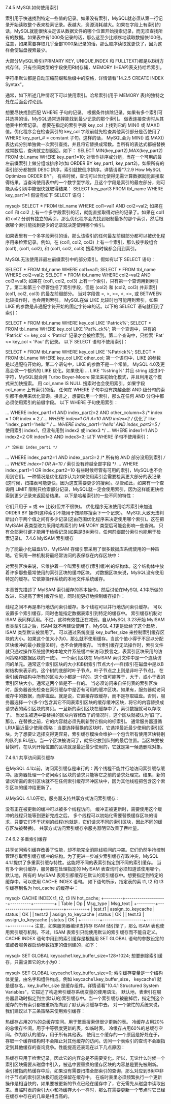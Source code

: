 7.4.5 MySQL如何使用索引

索引用于快速找到特定一些值的记录。如果没有索引，MySQL就必须从第一行记录开始读取整个表来检索记录。表越大，资源消耗越大。如果在字段上有索引的话，MySQL就能很快决定该从数据文件的哪个位置开始搜索记录，而无须查找所有的数据。如果表中有1000条记录的话，那么这至少比顺序地读取数据快100倍。注意，如果需要存取几乎全部1000条记录的话，那么顺序读取就更快了，因为这样会使磁盘搜索最少。

大部分MySQL索引(PRIMARY KEY, UNIQUE,INDEX 和 FULLTEXT)都是以B树方式存储。只有空间类型的字段使用R树存储，MEMORY (HEAP)表支持哈希索引。

字符串默认都是自动压缩前缀和后缀中的空格，详情请看"14.2.5 CREATE INDEX Syntax"。

通常，如下所述几种情况下可以使用索引。哈希索引(用于 MEMORY 表)的独特之处在后面会讨论到。

想要尽快找到匹配 WHERE 子句的记录。
根据条件排除记录。如果有多个索引可共选择的话，MySQL通常选择能找到最少记录的那个索引。
做表连接查询时从其他表中检索记录。
想要在指定的索引字段 key_col 上找到它的 MIN() 或 MAX() 值。优化程序会在检查索引的
key_col 字段前就先检查其他索引部分是否使用了 WHERE key_part_# = constant 子句。这样的话，
MySQL会为 MIN() 或 MAX() 表达式分别单独做一次索引查找，并且将它替换成常数。当所有的表达式都被替换成常数后，查询就立刻返回。如下：
SELECT MIN(key_part2),MAX(key_part2) FROM tbl_name WHERE key_part1=10;
对表作排序或分组，当在一个可用的最左前缀索引上做分组或排序时(如 ORDER
BY key_part1, key_part2)。如果所有的索引部分都按照 DESC 排序，索引就按倒序排序。详情请看"7.2.9
How MySQL Optimizes ORDER BY"。
有些时候，查询可以优化使得无需计算数据就能直接取得结果。当查询使用表中的一个数字型字段，且这个字段是索引的最左部分，则可能从索引树中能很快就取得结果：
SELECT key_part3 FROM tbl_name WHERE key_part1=1 
假设有如下 SELECT 语句：

mysql> SELECT * FROM tbl_name WHERE col1=val1 AND col2=val2; 
如果在 col1 和 col2 上有一个多字段索引的话，就能直接取得对应的记录了。如果在 col1 和 col2 分别有独立的索引，那么优化程序会先找到限制最多的那个索引，然后根据哪个索引能找到更少的记录就决定使用哪个索引。

如果表里有一个多字段索引的话，那么该索引的任何最左前缀部分都可以被优化程序用来检索记录。例如，在 (col1, col2, col3) 上有一个索引，那么按字段组合 (col1), (col1, col2), 和 (col1, col2,
col3) 搜索的时候都会用到索引。

MySQL无法使用非最左前缀索引中的部分索引。假如有以下 SELECT 语句：

SELECT * FROM tbl_name WHERE col1=val1;
SELECT * FROM tbl_name WHERE col2=val2;
SELECT * FROM tbl_name WHERE col2=val2 AND col3=val3;
如果在 (col1, col2, col3) 上有一个索引，只有第一个查询用到索引了。第二和第三个尽管包括了索引字段，但是 (col2) 和 (col2, col3) 并非索引 (col1, col2, col3) 的最左前缀部分。
当对字段做 =, >, >=, <, <=, 或 BETWEEN 比较操作时，也会用到索引。
MySQL在做 LIKE 比较时也可能用到索引，如果 LIKE 的参数是非通配字符开始的固定字符串的话。以下的 SELECT 语句就用到了索引：

SELECT * FROM tbl_name WHERE key_col LIKE 'Patrick%';
SELECT * FROM tbl_name WHERE key_col LIKE 'Pat%_ck%';
第一个查询中，只有的 'Patrick' <= key_col < 'Patricl' 记录才会被检索到。第二个查询中，只检索 'Pat' <= key_col < 'Pau' 的记录。
以下 SELECT 语句不使用索引：

SELECT * FROM tbl_name WHERE key_col LIKE '%Patrick%';
SELECT * FROM tbl_name WHERE key_col LIKE other_col;
第一个语句中，LIKE 的参数是以通配符开始的。第二个语句中，LIKE 的参数不是一个常值。
MySQL 4.0及更高会做一个额外的 LIKE 优化。如果使用 ... LIKE '%string%' 并且 string 超过3个字符，MySQL就会用 Turbo Boyer-Moore 算法来初始化模式，并且利用这个模式来加快搜索。
用 col_name IS NULL 搜索时也会使用索引，如果字段 col_name 上有索引的话。
任何在 WHERE 子句中没有跨越全部 AND 级分句的索引都不会用来优化查询。换言之，想要启用一个索引，那么在任何 AND 分句中都必须使用索引的前缀字段。
以下 WHERE 子句使用索引：

... WHERE index_part1=1 AND index_part2=2 AND other_column=3
    /* index = 1 OR index = 2 */
... WHERE index=1 OR A=10 AND index=2
    /* 优化了 like "index_part1='hello'" */
... WHERE index_part1='hello' AND index_part3=5
    /* 使用索引 index1，但没有用到 index2 或 index3 */
... WHERE index1=1 AND index2=2 OR index1=3 AND index3=3;
以下 WHERE 子句不使用索引：

    /* 没用到 index_part1 */
... WHERE index_part2=1 AND index_part3=2
    /* 所有的 AND 部分没用到索引 */
... WHERE index=1 OR A=10
    /* 索引没有跨越全部字段  */
... WHERE index_part1=1 OR index_part2=10
有些时候尽管有可用的索引，MySQL也不会用到它们。一种情况是优化程序认为如果使用索引会需要检索更大部分的表记录(这时候，扫描表可能更快，因为这支需要更少的搜索)。尽管如此，如果有一个查询用 LIMIT 限制只检索部分记录，MySQL就一定会使用索引，因为这样能更快检索到更少记录来返回给结果。
以下是哈希索引的一些不同的特性：

它们只用于 = 或 <=> 比较(但并不很快)。
优化程序无法使用哈希索引来加速 ORDER BY 操作(这种索引不能用于按顺序搜索下一个记录)。
MySQL大致无法判断出介于两个值之间有多少记录(这由范围优化程序来决定使用哪个索引)。这在把 MyISAM 表类型改为采用哈希索引的 MEMORY 类型后可能会影响一些查询。
只有全部索引键才能用于检索记录(如果是B树索引，任何前缀部分索引也能用于检索记录)。
7.4.6 MyISAM 索引缓存

为了能最小化磁盘I/O，MyISAM 存储引擎采用了很多数据库系统使用的一种策略。它采用一种机制将最经常访问的表保存在内存区块中：


对索引区块来说，它维护着一个叫索引缓存(索引缓冲)的结构体。这个结构体中放着许多那些最常使用的索引区块的缓冲区块。
对数据区块来说，MySQL没有使用特定的缓存。它依靠操作系统的本地文件系统缓存。

本章首先描述了 MyISAM 索引缓存的基本操作。然后讨论在MySQL 4.1中所做的改进，它提高了索引缓存性能，同时能更好地控制缓存操作：

线程之间不再是串行地访问索引缓存。多个线程可以并行地访问索引缓存。
可以设置多个索引缓存，同时也能指定数据表索引到特定的缓存中。
索引缓存机制对 ISAM 表同样适用。不过，这种有效性正在减弱。自从MySQL 3.23开始 MyISAM 表类型引进之后，ISAM 就不再建议使用了。MySQL 4.1更是延续了这个趋势，ISAM 类型默认被禁用了。
可以通过系统变量 key_buffer_size 来控制索引缓存区块的大小。如果这个值大小为0，那么就不使用缓存。当这个值小得于不足以分配区块缓冲的最小数量(8)时，也不会使用缓存。
当索引缓存无法操作时，索引文件就只通过操作系统提供的本地文件系统缓冲来访问(换言之，表索引区块采用的访问策略和数据区块的一致)。
一个索引区块在 MyISAM 索引文件中是一个连续访问的单元。通常这个索引区块的大小和B树索引节点大小一样(索引在磁盘中是以B树结构来表示的。这个树的底部时叶子节点，叶子节点之上则是非叶子节点)。
在索引缓存结构中所有的区块大小都是一样的。这个值可能等于，大于，或小于表的索引区块大小。通常这两个值是不一样的。
当必须访问来自任何表的索引区块时，服务器首先检查在索引缓存中是否有可用的缓冲区块。如果有，服务器就访问缓存中的数据，而非磁盘。就是说，它直接存取缓存，而不是存取磁盘。否则，服务器选择一个(多个)包含其它不同表索引区块的缓存缓冲区块，将它的内容替换成请求表的索引区块的拷贝。一旦新的索引区块在缓存中了，索引数据就可以存取了。
当发生被选中要替换的区块内容修改了的情况时，这个区块就被认为'脏'了。那么，在替换之前，它的内容就必须先刷新到它指向的标索引。
通常服务器遵循LRU(最近最少使用)策略：当要选择替换的区块时，它选择最近最少使用的索引区块。为了想要让选择变得更容易，索引缓存模块会维护一个包含所有使用区块特别的队列(LRU链)。当一个区块被访问了，就把它放到队列的最后位置。当区块要被替换时，在队列开始位置的区块就是最近最少使用的，它就是第一候选删除对象。


7.4.6.1 共享访问索引缓存

在MySQL 4.1以前，访问索引缓存是串行的：两个线程不能并行地访问索引缓存缓冲。服务器处理一个访问索引区块的请求只能等它之前的请求处理完。结果，新的请求所需的索引区块就不在任何索引缓存环冲区块中，因为其他线程把包含这个索引区块的缓冲给更新了。

从MySQL 4.1.0开始，服务器支持共享方式访问索引缓存：

没有正在被更新的缓冲可以被多个线程访问。
缓冲正被更新时，需要使用这个缓冲的线程只能等到更新完成之后。
多个线程可以初始化需要替换缓存区块的请求，只要它们不干扰别的线程(也就是，它们请求不同的索引区块，因此不同的缓存区块被替换)。
共享方式访问索引缓存令服务器明显改善了吞吐量。

7.4.6.2 多重索引缓存

共享访问索引缓存改善了性能，却不能完全消除线程间的冲突。它们仍然争抢控制管理存取索引缓存缓冲的结构。为了更进一步减少索引缓存存取冲突，MySQL 4.1.1提供了多重索引缓存特性。这能将不同的表索引指定到不同的索引缓存。
当有多个索引缓存，服务器在处理指定的 MyISAM 表查询时必须知道该使用哪个。默认地，所有的 MyISAM 表索引都缓存在默认的索引缓存中。想要指定到特定的缓存中，可以使用 CACHE INDEX 语句。
如下语句所示，指定表的索 t1, t2 和 t3 引缓存到名为 hot_cache 的缓存中：

mysql> CACHE INDEX t1, t2, t3 IN hot_cache;
+---------+--------------------+----------+----------+
| Table   | Op                 | Msg_type | Msg_text |
+---------+--------------------+----------+----------+
| test.t1 | assign_to_keycache | status   | OK       |
| test.t2 | assign_to_keycache | status   | OK       |
| test.t3 | assign_to_keycache | status   | OK       |
+---------+--------------------+----------+----------+
注意，如果服务器编译支持存 ISAM 储引擎了，那么 ISAM 表也使用索引缓存机制。不过，ISAM 表索引只能使用默认的索引缓存而不能自定义。
CACHE INDEX 语句中用到的索引缓存是根据用 SET GLOBAL 语句的参数设定的值或者服务器启动参数指定的值创建的，如下：

mysql> SET GLOBAL keycache1.key_buffer_size=128*1024;
想要删除索引缓存，只需设置它的大小为0：

mysql> SET GLOBAL keycache1.key_buffer_size=0;
索引缓存变量是一个结构体变量，由名字和组件构成。例如 keycache1.key_buffer_size， keycache1 就是缓存名，key_buffer_size 是缓存组件。详情请看"10.4.1 Structured System Variables"，它描述了构造索引缓存系统变量的使用语法。
默认地，表索引在服务器启动时指定到主(默认的)索引缓存中。当一个索引缓存被删掉后，指定到这个缓存的所有索引都被重新指向到了默认索引缓存中去。
对一个繁忙的系统来说，我们建议以下三条策略来使用索引缓存：


热缓存占用20%的总缓存空间。用于繁重搜索但很少更新的表。
冷缓存占用20%的总缓存空间。用于中等强度更新的表，如临时表。
冷缓存占用60%的总缓存空间。作为默认的缓存，用于所有其他表。
使用三个缓存的一个原因是好处在于，存取一个缓存结构时不会阻止对其他缓存的访问。访问一个表索引的查询不会跟指定到其他缓存的查询竞争。性能提高还表现在以下几点原因：


热缓存只用于检索记录，因此它的内容总是不需要变化。所以，无论什么时候一个索引区块需要从磁盘中引入，被选中要替换的缓存区块的内容总是要先被刷新。
索引被指向热缓存中后，如果没有需要扫描全部索引的查询，那么对应到B树中非叶子节点的索引区块极可能还保留在缓存中。
在临时表里必须频繁执行一个更新操作是相当快的，如果要被更新的节点已经在缓存中了，它无需先从磁盘中读取出来。当临时表的索引大小和冷缓存大小一样时，那么在需要更新一个节点时它已经在缓存中存在的几率是相当高的。